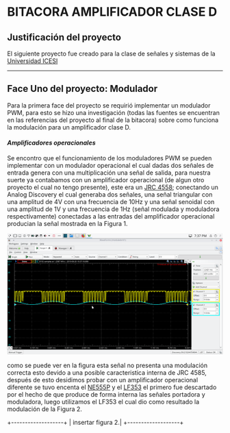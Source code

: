 # BITACORA AMPLIFICADOR CLASE D

## Justificación del proyecto

El siguiente proyecto fue creado para la clase de señales y sistemas de la [Universidad ICESI](https://www.icesi.edu.co/)

__________________________________________________________________________________________________________________________

## Face Uno del proyecto: Modulador

Para la primera face del proyecto se requirió implementar un modulador PWM, para esto se hizo una investigación (todas las fuentes se encuentran 
en las referencias del proyecto al final de la bitacora) sobre como funciona la modulación para un amplificador clase D. 

 #### *Amplificadores operacionales* 
Se encontro que el funcionamiento de los moduladores PWM se pueden implementar con un modulador operacional el cual 
dadas dos señales de entrada 
genera con una multiplicación una señal de salida, para nuestra suerte ya contabamos con un amplificador operacional 
(de algun otro proyecto el 
cual no tengo presente), este era un [JRC 4558](documentos/jrc4558.pdf); conectando un Analog Discovery el cual generaba dos señales, una señal 
triangular con una amplitud
de 4V con una frecuencia de 10Hz y una señal senoidal con una amplitud de 1V y una frecuencia de 1Hz (señal modulada y 
moduladora respectivamente)
conectadas a las entradas del amplificador operacional producian la señal mostrada en la Figura 1.

![Figura 1.Modulación con el JRC 4558](imagenes/moduladorJRC.png)

como se puede ver en la figura esta señal no presenta una modulación correcta esto devido a una posible caracteristica 
interna de JRC 4585, después de esto desidimos probar con un amplificador operacional diferente se tuvo encenta el 
[NE555P](documentos/NE555.pdf) y el [LF353](documentos/LF353.pdf) el primero fue descartado por el hecho de que produce de forma interna
las señales portadora y moduladora, luego utilizamos el LF353 el cual dio como resultado la modulación de la Figura 2. 

+-------------------+
| insertar figura 2.|
+-------------------+





 
